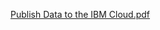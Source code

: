 [Publish Data to the IBM Cloud.pdf](https://github.com/IBM-EPBL/IBM-Project-11000-1659251744/files/10047137/Publish.Data.to.the.IBM.Cloud.pdf)
